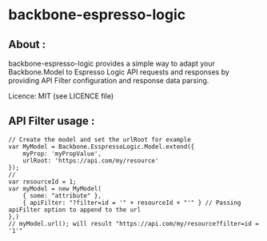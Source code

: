backbone-espresso-logic
=======================

## About : ##

backbone-espresso-logic provides a simple way to adapt your Backbone.Model to Espresso Logic API requests and responses
 by providing API Filter configuration and response data parsing.

Licence: MIT (see LICENCE file)

## API Filter usage : ##

```
// Create the model and set the urlRoot for example
var MyModel = Backbone.EsspressoLogic.Model.extend({
    myProp: 'myPropValue',
    urlRoot: 'https://api.com/my/resource'
});
//
var resourceId = 1;
var myModel = new MyModel(
    { some: "attribute" },
    { apiFilter: "?filter=id = '" + resourceId + "'" } // Passing apiFilter option to append to the url
},)
// myModel.url(); will result "https://api.com/my/resource?filter=id = '1'"
```